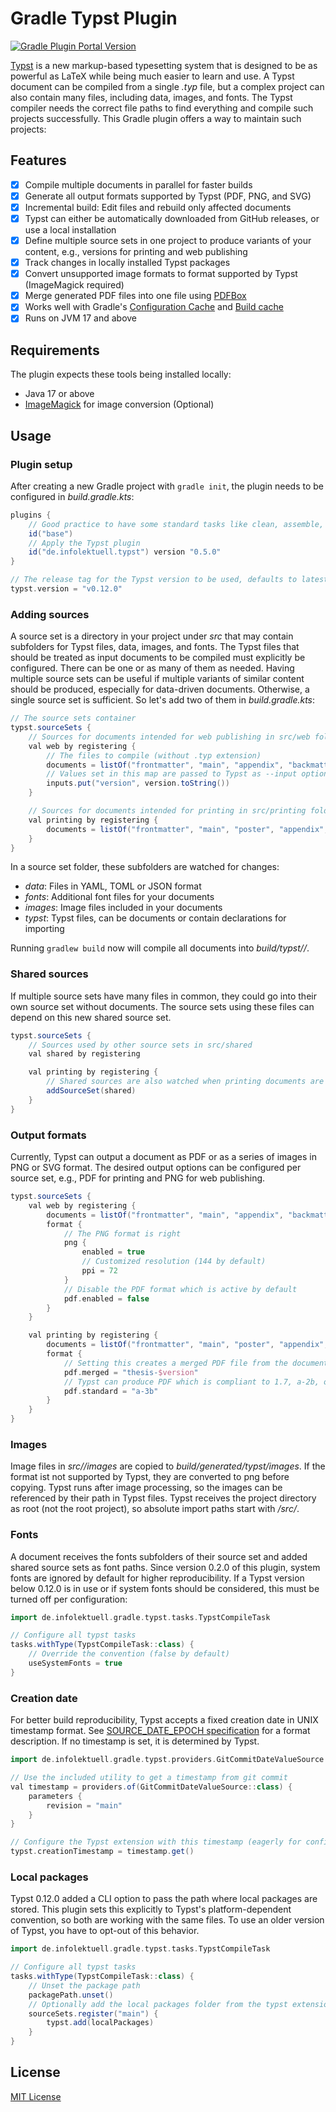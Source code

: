 # Gradle Typst Plugin

[![Gradle Plugin Portal Version](https://img.shields.io/gradle-plugin-portal/v/de.infolektuell.typst)](https://plugins.gradle.org/plugin/de.infolektuell.typst)

[Typst] is a new markup-based typesetting system that is designed to be as powerful as LaTeX while being much easier to learn and use.
A Typst document can be compiled from a single _.typ_ file, but a complex project can also contain many files, including data, images, and fonts.
The Typst compiler needs the correct file paths to find everything and compile such projects successfully.
This Gradle plugin offers a way to maintain such projects:

## Features

- [x] Compile multiple documents in parallel for faster builds
- [x] Generate all output formats supported by Typst (PDF, PNG, and SVG)
- [x] Incremental build: Edit files and rebuild only affected documents
- [x] Typst can either be automatically downloaded from GitHub releases, or use a local installation
- [x] Define multiple source sets in one project to produce variants of your content, e.g., versions for printing and web publishing
- [x] Track changes in locally installed Typst packages
- [x] Convert unsupported image formats to format supported by Typst (ImageMagick required)
- [x] Merge generated PDF files into one file using [PDFBox]
- [x] Works well with Gradle's [Configuration Cache] and [Build cache]
- [x] Runs on JVM 17 and above

## Requirements

The plugin expects these tools being installed locally:

- Java 17 or above
- [ImageMagick] for image conversion (Optional)

## Usage

### Plugin setup

After creating a new Gradle project with `gradle init`, the plugin needs to be configured in _build.gradle.kts_:

```gradle kotlin dsl
plugins {
    // Good practice to have some standard tasks like clean, assemble, build
    id("base")
    // Apply the Typst plugin
    id("de.infolektuell.typst") version "0.5.0"
}

// The release tag for the Typst version to be used, defaults to latest stable release on GitHub
typst.version = "v0.12.0"
```

### Adding sources

A source set is a directory in your project under _src_ that may contain subfolders for Typst files, data, images, and fonts.
The Typst files that should be treated as input documents to be compiled must explicitly be configured.
There can be one or as many of them as needed.
Having multiple source sets can be useful if multiple variants of similar content should be produced, especially for data-driven documents.
Otherwise, a single source set is sufficient.
So let's add two of them in _build.gradle.kts_:

```gradle kotlin dsl
// The source sets container
typst.sourceSets {
    // Sources for documents intended for web publishing in src/web folder
    val web by registering {
        // The files to compile (without .typ extension)
        documents = listOf("frontmatter", "main", "appendix", "backmatter")
        // Values set in this map are passed to Typst as --input options
        inputs.put("version", version.toString())
    }

    // Sources for documents intended for printing in src/printing folder
    val printing by registering {
        documents = listOf("frontmatter", "main", "poster", "appendix", "backmatter")
    }
}
```

In a source set folder, these subfolders are watched for changes:

- _data_: Files in YAML, TOML or JSON format
- _fonts_: Additional font files for your documents
- _images_: Image files included in your documents
- _typst_: Typst files, can be documents or contain declarations for importing

Running `gradlew build` now will compile all documents into _build/typst/<source set>/_.

### Shared sources

If multiple source sets have many files in common, they could go into their own source set without documents.
The source sets using these files can depend on this new shared source set.

```gradle kotlin dsl
typst.sourceSets {
    // Sources used by other source sets in src/shared
    val shared by registering

    val printing by registering {
        // Shared sources are also watched when printing documents are compiled
        addSourceSet(shared)
    }
}
```

### Output formats

Currently, Typst can output a document as PDF or as a series of images in PNG or SVG format.
The desired output options can be configured per source set, e.g., PDF for printing and PNG for web publishing.

```gradle kotlin dsl
typst.sourceSets {
    val web by registering {
        documents = listOf("frontmatter", "main", "appendix", "backmatter")
        format {
            // The PNG format is right
            png {
                enabled = true
                // Customized resolution (144 by default)
                ppi = 72
            }
            // Disable the PDF format which is active by default
            pdf.enabled = false
        }
    }

    val printing by registering {
        documents = listOf("frontmatter", "main", "poster", "appendix", "backmatter")
        format {
            // Setting this creates a merged PDF file from the documents list
            pdf.merged = "thesis-$version"
            // Typst can produce PDF which is compliant to 1.7, a-2b, or a-3b
            pdf.standard = "a-3b"
        }
    }
}
```

### Images

Image files in _src/<source set>/images_ are copied to _build/generated/typst/images_.
If the format ist not supported by Typst, they are converted to png before copying.
Typst runs after image processing, so the images can be referenced by their path in Typst files.
Typst receives the project directory as root (not the root project), so absolute import paths start with _/src/_.

### Fonts

A document receives the fonts subfolders of their source set and added shared source sets as font paths.
Since version 0.2.0 of this plugin, system fonts are ignored by default for higher reproducibility.
If a Typst version below 0.12.0 is in use or if system fonts should be considered, this must be turned off per configuration:

```gradle kotlin dsl
import de.infolektuell.gradle.typst.tasks.TypstCompileTask

// Configure all typst tasks
tasks.withType(TypstCompileTask::class) {
    // Override the convention (false by default)
    useSystemFonts = true
}
```

### Creation date

For better build reproducibility, Typst accepts a fixed creation date in UNIX timestamp format.
See [SOURCE_DATE_EPOCH specification] for a format description.
If no timestamp is set, it is determined by Typst.

```gradle kotlin dsl
import de.infolektuell.gradle.typst.providers.GitCommitDateValueSource

// Use the included utility to get a timestamp from git commit
val timestamp = providers.of(GitCommitDateValueSource::class) {
    parameters {
        revision = "main"
    }
}

// Configure the Typst extension with this timestamp (eagerly for configuration cache compatibility)
typst.creationTimestamp = timestamp.get()
```

### Local packages

Typst 0.12.0 added a CLI option to pass the path where local packages are stored.
This plugin sets this explicitly to Typst's platform-dependent convention, so both are working with the same files.
To use an older version of Typst, you have to opt-out of this behavior.

```gradle kotlin dsl
import de.infolektuell.gradle.typst.tasks.TypstCompileTask

// Configure all typst tasks
tasks.withType(TypstCompileTask::class) {
    // Unset the package path
    packagePath.unset()
    // Optionally add the local packages folder from the typst extension to the source set to keep change tracking
    sourceSets.register("main") {
        typst.add(localPackages)
    }
}
```

## License

[MIT License](LICENSE.txt)

[typst]: https://typst.app/
[configuration cache]: https://docs.gradle.org/current/userguide/configuration_cache.html
[build cache]: https://docs.gradle.org/current/userguide/build_cache.html
[imagemagick]: https://imagemagick.org/
[pdfbox]: https://pdfbox.apache.org/
[SOURCE_DATE_EPOCH specification]: https://reproducible-builds.org/specs/source-date-epoch/
